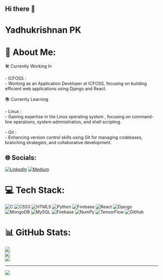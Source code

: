 ## Hi there 👋
# Yadhukrishnan PK
# 💫 About Me:
🛠 Currently Working In<br><br>- ICFOSS :<br>   - Working as an  Application Developer at ICFOSS, focusing on building efficient web applications using  Django and  React.<br><br>📚 Currently Learning<br><br>- Linux :<br>   - Gaining expertise in the Linux operating system , focusing on command-line operations, system administration, and shell scripting.<br><br>- Git :<br>   - Enhancing version control skills using  Git for managing codebases, branching strategies, and collaborative development.


## 🌐 Socials:
[![LinkedIn](https://img.shields.io/badge/LinkedIn-%230077B5.svg?logo=linkedin&logoColor=white)](https://linkedin.com/in/yadhukrishnan-pk) [![Medium](https://img.shields.io/badge/Medium-12100E?logo=medium&logoColor=white)](https://medium.com/@__yadhoo__) 

# 💻 Tech Stack:
![C](https://img.shields.io/badge/c-%2300599C.svg?style=for-the-badge&logo=c&logoColor=white) ![CSS3](https://img.shields.io/badge/css3-%231572B6.svg?style=for-the-badge&logo=css3&logoColor=white) ![HTML5](https://img.shields.io/badge/html5-%23E34F26.svg?style=for-the-badge&logo=html5&logoColor=white) ![Python](https://img.shields.io/badge/python-3670A0?style=for-the-badge&logo=python&logoColor=ffdd54) ![Firebase](https://img.shields.io/badge/firebase-%23039BE5.svg?style=for-the-badge&logo=firebase) ![React](https://img.shields.io/badge/react-%2320232a.svg?style=for-the-badge&logo=react&logoColor=%2361DAFB) ![Django](https://img.shields.io/badge/django-%23092E20.svg?style=for-the-badge&logo=django&logoColor=white) ![MongoDB](https://img.shields.io/badge/MongoDB-%234ea94b.svg?style=for-the-badge&logo=mongodb&logoColor=white) ![MySQL](https://img.shields.io/badge/mysql-4479A1.svg?style=for-the-badge&logo=mysql&logoColor=white) ![Firebase](https://img.shields.io/badge/firebase-a08021?style=for-the-badge&logo=firebase&logoColor=ffcd34) ![NumPy](https://img.shields.io/badge/numpy-%23013243.svg?style=for-the-badge&logo=numpy&logoColor=white) ![TensorFlow](https://img.shields.io/badge/TensorFlow-%23FF6F00.svg?style=for-the-badge&logo=TensorFlow&logoColor=white) ![GitHub](https://img.shields.io/badge/github-%23121011.svg?style=for-the-badge&logo=github&logoColor=white)
# 📊 GitHub Stats:
![](https://github-readme-stats.vercel.app/api?username=Yadhu567&theme=dark&hide_border=false&include_all_commits=false&count_private=false)<br/>
![](https://github-readme-streak-stats.herokuapp.com/?user=Yadhu567&theme=dark&hide_border=false)<br/>
![](https://github-readme-stats.vercel.app/api/top-langs/?username=Yadhu567&theme=dark&hide_border=false&include_all_commits=false&count_private=false&layout=compact)

---
[![](https://visitcount.itsvg.in/api?id=Yadhu567&icon=0&color=0)](https://visitcount.itsvg.in)

<!-- Proudly created with GPRM ( https://gprm.itsvg.in ) -->
